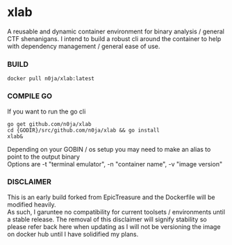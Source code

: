 # xlab

A reusable and dynamic container environment for binary analysis / general CTF shenanigans.
I intend to build a robust cli around the container to help with dependency management / general ease of use.  

### BUILD

```
docker pull n0ja/xlab:latest
```

### COMPILE GO  

If you want to run the go cli

```
go get github.com/n0ja/xlab
cd {GODIR}/src/github.com/n0ja/xlab && go install
xlab&
```    
Depending on your GOBIN / os setup you may need to make an alias to point to the output binary  
Options are -t "terminal emulator", -n "container name", -v "image version"  

### DISCLAIMER

This is an early build forked from EpicTreasure and the Dockerfile will be modified heavily.  
As such, I garuntee no compatibility for current toolsets / environments until a stable release.
The removal of this disclaimer will signify stability so please refer back here when updating as I will not be versioning the image on docker hub until I have solidified my plans.
